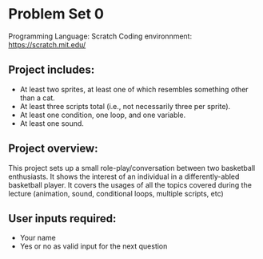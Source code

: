 # Problem Set 0
Programming Language: Scratch
Coding environnment: https://scratch.mit.edu/

## Project includes:
* At least two sprites, at least one of which resembles something other than a cat.
* At least three scripts total (i.e., not necessarily three per sprite).
* At least one condition, one loop, and one variable.
* At least one sound.

## Project overview:
This project sets up a small role-play/conversation between two basketball enthusiasts. It shows the interest of an individual in a differently-abled basketball player. It covers the usages of all the topics covered during the lecture (animation, sound, conditional loops, multiple scripts, etc)

## User inputs required: 
* Your name
* Yes or no as valid input for the next question
